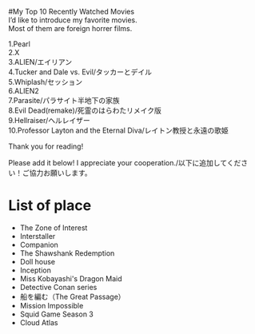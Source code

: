 #My Top 10 Recently Watched Movies<br>
I’d like to introduce my favorite movies.<br>
Most of them are foreign horrer films.<br>

1.Pearl<br>
2.X<br>
3.ALIEN/エイリアン<br>
4.Tucker and Dale vs. Evil/タッカーとデイル<br>
5.Whiplash/セッション<br>
6.ALIEN2<br>
7.Parasite/パラサイト半地下の家族<br>
8.Evil Dead(remake)/死霊のはらわたリメイク版<br>
9.Hellraiser/ヘルレイザー<br>
10.Professor Layton and the Eternal Diva/レイトン教授と永遠の歌姫<br>

Thank you for reading!<br>

Please add it below! I appreciate your cooperation./以下に追加してください！ご協力お願いします。
# List of place
- The Zone of Interest
- Interstaller
- Companion
- The Shawshank Redemption
- Doll house
- Inception
- Miss Kobayashi's Dragon Maid
- Detective Conan series
- 船を編む（The Great Passage）
- Mission Impossible
- Squid Game Season 3
- Cloud Atlas


